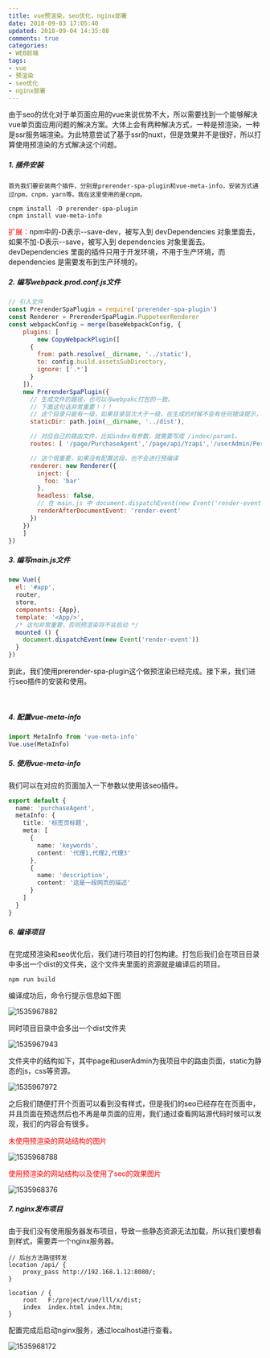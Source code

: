 ```yaml
---
title: vue预渲染，seo优化，nginx部署
date: 2018-09-03 17:05:40
updated: 2018-09-04 14:35:08
comments: true
categories:
- WEB前端
tags:
- vue
- 预渲染
- seo优化
- nginx部署
---
```


由于seo的优化对于单页面应用的vue来说优势不大，所以需要找到一个能够解决vue单页面应用问题的解决方案。大体上会有两种解决方式，一种是预渲染，一种是ssr服务端渲染。为此特意尝试了基于ssr的nuxt，但是效果并不是很好，所以打算使用预渲染的方式解决这个问题。

##### 1. 插件安装

	首先我们要安装两个插件，分别是prerender-spa-plugin和vue-meta-info，安装方式通过npm，cnpm，yarn等。我在这里使用的是cnpm。

```shell
cnpm install -D prerender-spa-plugin
cnpm install vue-meta-info
```

<span style="color: red;">扩展：</span>npm中的-D表示--save-dev，被写入到 devDependencies 对象里面去，如果不加-D表示--save，被写入到 dependencies 对象里面去。devDependencies  里面的插件只用于开发环境，不用于生产环境，而 dependencies  是需要发布到生产环境的。

##### 2. 编写webpack.prod.conf.js文件

```js
// 引入文件
const PrerenderSpaPlugin = require('prerender-spa-plugin')
const Renderer = PrerenderSpaPlugin.PuppeteerRenderer
const webpackConfig = merge(baseWebpackConfig, {
    plugins: [
        new CopyWebpackPlugin([
      {
        from: path.resolve(__dirname, '../static'),
        to: config.build.assetsSubDirectory,
        ignore: ['.*']
      }
    ]),
    new PrerenderSpaPlugin({
      // 生成文件的路径，也可以与webpakc打包的一致。
      // 下面这句话非常重要！！！
      // 这个目录只能有一级，如果目录层次大于一级，在生成的时候不会有任何错误提示，在预渲染的时候只会卡着不动。
      staticDir: path.join(__dirname, '../dist'),

      // 对应自己的路由文件，比如index有参数，就需要写成 /index/param1。
      routes: [ '/page/PurchaseAgent','/page/api/Yzapi','/userAdmin/Personal/AccountManagement','/userAdmin/Personal/MyOrder','/userAdmin/Personal/MyMoney'],

      // 这个很重要，如果没有配置这段，也不会进行预编译
      renderer: new Renderer({
        inject: {
          foo: 'bar'
        },
        headless: false,
        // 在 main.js 中 document.dispatchEvent(new Event('render-event'))，两者的事件名称要对应上。
        renderAfterDocumentEvent: 'render-event'
      })
    })
    ]
})
```

##### 3. 编写main.js文件

```js
new Vue({
  el: '#app',
  router,
  store,
  components: {App},
  template: '<App/>',
  /* 这句非常重要，否则预渲染将不会启动 */
  mounted () {
    document.dispatchEvent(new Event('render-event'))
  }
})
```

到此，我们使用prerender-spa-plugin这个做预渲染已经完成。接下来，我们进行seo插件的安装和使用。

<br>

##### 4. 配置vue-meta-info

```js
import MetaInfo from 'vue-meta-info'
Vue.use(MetaInfo)
```

##### 5. 使用vue-meta-info

我们可以在对应的页面加入一下参数以使用该seo插件。

```typescript
export default {
  name: 'purchaseAgent',
  metaInfo: {
    title: '标签页标题',
    meta: [
      {
        name: 'keywords',
        content: '代理1,代理2,代理3'
      },
      {
        name: 'description',
        content: '这是一段网页的描述'
      }
    ]
  }
}
```

##### 6. 编译项目

在完成预渲染和seo优化后，我们进行项目的打包构建。打包后我们会在项目目录中多出一个dist的文件夹，这个文件夹里面的资源就是编译后的项目。

```shell
npm run build
```

编译成功后，命令行提示信息如下图

![1535967882](/blog/vue预渲染，seo优化，nginx部署/1535967882.jpg)

同时项目目录中会多出一个dist文件夹

![1535967943](/blog/vue预渲染，seo优化，nginx部署/1535967943.jpg)

文件夹中的结构如下，其中page和userAdmin为我项目中的路由页面，static为静态的js，css等资源。

![1535967972](/blog/vue预渲染，seo优化，nginx部署/1535967972.jpg)

之后我们随便打开个页面可以看到没有样式，但是我们的seo已经存在在页面中，并且页面在预选然后也不再是单页面的应用，我们通过查看网站源代码时候可以发现，我们的内容会有很多。

<span style="color: red;">未使用预渲染的网站结构的图片</span>

![1535968788](1535968788.jpg)

<span style="color: red;">使用预渲染的网站结构以及使用了seo的效果图片</span>

![1535968376](1535968376.jpg)

##### 7. nginx发布项目

由于我们没有使用服务器发布项目，导致一些静态资源无法加载，所以我们要想看到样式，需要弄一个nginx服务器。

```shell
// 后台方法路径转发
location /api/ {
	proxy_pass http://192.168.1.12:8080/;
}

location / {
    root   F:/project/vue/lll/x/dist;
    index  index.html index.htm;
}
```

配置完成后启动nginx服务，通过localhost进行查看。

![1535968172](1535968172.jpg)

